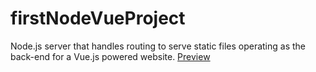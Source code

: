 # firstNodeVueProject
Node.js server that handles routing to serve static files operating as the back-end for a Vue.js powered website.
[Preview]()
